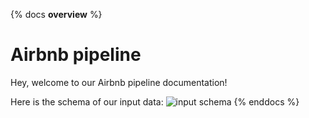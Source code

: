 {% docs __overview__ %}
# Airbnb pipeline

Hey, welcome to our Airbnb pipeline documentation!

Here is the schema of our input data:
![input schema](assets/input_schema.png)
{% enddocs %}

